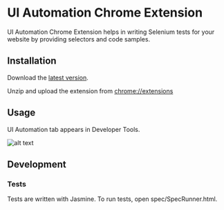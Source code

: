 # UI Automation Chrome Extension
UI Automation Chrome Extension helps in writing Selenium tests for your website by providing selectors and code samples.

## Installation
Download the [latest version](https://github.com/zalando/ui-automation-chrome-extension/releases/tag/0.1.1).

Unzip and upload the extension from [chrome://extensions](chrome://extensions)

## Usage
UI Automation tab appears in Developer Tools.

![alt text](https://raw.githubusercontent.com/zalando/ui-automation-chrome-extension/master/docs/ui-automation.jpg "Developer Tools UI Automation")

## Development

### Tests
Tests are written with Jasmine. To run tests, open spec/SpecRunner.html.